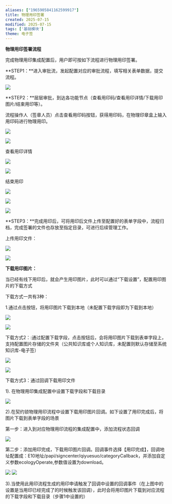 ```yaml
---
aliases: ["1965905841162599917"]
title: 物理用印签署
created: 2025-07-15
modified: 2025-07-15
tags: ['基础模块']
theme: 电子签
---
```


**物理用印签署流程**

完成物理用印集成配置后，用户即可按如下流程进行物理用印签署。

**STEP1：**进入审批流，发起配置对应的审批流程，填写相关表单数据，提交流程。

![](74d6be06c3f33e931ecafae8745357d4.jpg)

**STEP2：**层层审批，到达各功能节点（查看用印码/查看用印详情/下载用印图片/结束用印等）。

流程操作人（签章人员）点击查看用印码按钮，获得用印码，在物理印章盒上输入用印码进行物理用印。

![](872be0b0e94feb057808ab99d5ee093f.jpg)

![](3c9f806e0172c966daee9a1d48c0e8f2.jpg)

查看用印详情

![](58818d4647c6849864c3589aa2f751b0.jpg)

![](b6e3b374300587d966c14feb4d086a1b.jpg)

结束用印

![](97466be61e58923e84deaaaec335db86.jpg)

![](2b45ec89902e52810a82cb122bd356a5.jpg)

![](1f74d665f09dabb60ec16f31646a5ada.jpg)

**STEP3：**完成用印后，可将用印后文件上传至配置好的表单字段中，流程归档，完成签署的文件也存放至指定目录，可进行后续管理工作。

上传用印文件：

![](21f4bf037f8eb0c263ca1dfcc6a5b47b.jpg)

![](20bed18827e519eaeee3e0d47f0fe287.jpg)

**下载用印图片：**

当已经有线下用印后，就会产生用印图片，此时可以通过“下载设置”，配置用印图片的下载方式

下载方式一共有3种：

1.通过点击按钮，将用印图片下载到本地（未配置下载字段即为下载到本地）

![](4096bd62c7bdc68642621b448f890e92.jpg)

![](63aacbc3a91790ddf75a5bbf9e2008b3.jpg)

下载方式2：:通过配置下载字段，点击按钮后，会将用印图片下载到表单字段上，支持配置图片存储的文件夹（公共知识库或个人知识库，未配置则默认存储至系统知识库-电子签）

![](b142a31b00c8f7db52bb410b18e533eb.jpg)

![](f9145d45cebbd5b85c6ef7b30b92fb6d.jpg)

下载方式3：通过回调下载用印文件

1). 在物理用印集成配置中设置下载字段和下载目录

![](3c5d8dea5192eb63ba05fc6bb00b9a88.jpg)

2).在契约锁物理用印流程中设置下载用印图片回调。如下设置了用印完成后，将图片下载到表单字段的场景

第一步：进入到对应物理用印流程的集成配置中，添加流程状态回调

![](6f31d4bee5d836d19c0691be6001b203.jpg)

第二步：添加用印完成，下载用印图片回调。回调事件选择【用印完成】，回调地址配置成：E10地址/papi/signcenter/qiyuesuo/categoryCallback，并添加自定义参数ecologyOperate,参数值设置为download。

![](4df93155c46f4495d62c3f1414637032.jpg) ![](66273115dd7f3df69be85fab475d97cb.jpg)

3).当使用此用印流程生成的用印申请触发了回调中设置的回调事件（在上图中的设置是当用印已经完成了的时候触发该回调），此时会将用印图片下载到对应流程的下载字段和下载目录（步骤1中设置的）